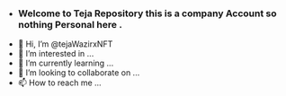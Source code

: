 - ### Welcome to Teja Repository this is a company Account so nothing Personal here .
- 👋 Hi, I’m @tejaWazirxNFT
- 👀 I’m interested in ...
- 🌱 I’m currently learning ...
- 💞️ I’m looking to collaborate on ...
- 📫 How to reach me ...

<!---
tejaWazirxNFT/tejaWazirxNFT is a ✨ special ✨ repository because its `README.md` (this file) appears on your GitHub profile.
You can click the Preview link to take a look at your changes.
--->
